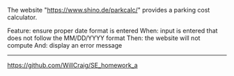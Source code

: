 The website "https://www.shino.de/parkcalc/" provides a parking cost calculator.

Feature:  ensure proper date format is entered
When:     input is entered that does not follow the MM/DD/YYYY format
Then:     the website will not compute 
And:      display an error message 




---



https://github.com/WillCraig/SE_homework_a